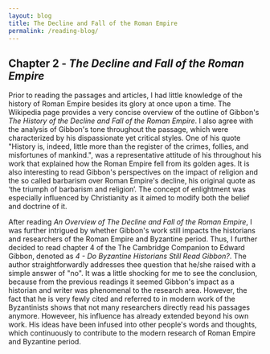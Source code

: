 ```yaml
---
layout: blog
title: The Decline and Fall of the Roman Empire
permalink: /reading-blog/
---
```


## Chapter 2 - *The Decline and Fall of the Roman Empire* ##

Prior to reading the passages and articles, I had little knowledge of the history of Roman Empire besides its glory at once upon a time. The Wikipedia page provides a very concise overview of the outline of Gibbon's _The History of the Decline and Fall of the Roman Empire_. I also agree with the analysis of Gibbon's tone throughout the passage, which were characterized by his dispassionate yet critical styles. One of his quote "History is, indeed, little more than the register of the crimes, follies, and misfortunes of mankind.", was a representative attitude of his throughout his work that explained how the Roman Empire fell from its golden ages. It is also interesting to read Gibbon's perspectives on the impact of religion and the so called barbarism over Roman Empire's decline, his original quote as ‘the triumph of barbarism and religion’. The concept of enlightment was especially influenced by Christianity as it aimed to modify both the belief and doctrine of it. 

After reading _An Overview of The Decline and Fall of the Roman Empire_, I was further intrigued by whether Gibbon's work still impacts the historians and researchers of the Roman Empire and Byzantine period. Thus, I further decided to read chapter 4 of the The Cambridge Companion to Edward Gibbon, denoted as _4 - Do Byzantine Historians Still Read Gibbon?_. The author straightforwardly addresses thee question that he/she raised with a simple answer of "no". It was a little shocking for me to see the conclusion, because from the previous readings it seemed Gibbon's impact as a historian and writer was phenomenal to the research area. However, the fact that he is very fewly cited and referred to in modern work of the Byzantinists shows that not many researchers directly read his passages anymore. Howeveer, his influence has already extended beyond his own work. His ideas have been infused into other people's words and thoughts, which continuously to contribute to the modern research of Roman Empire and Byzantine period.  

